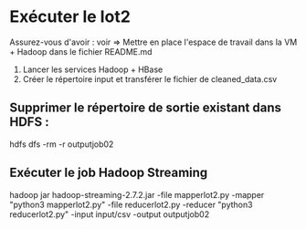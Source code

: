 # Exécuter le lot2

Assurez-vous d'avoir : voir => Mettre en place l'espace de travail dans la VM + Hadoop dans le fichier README.md

1. Lancer les services Hadoop + HBase
2. Créer le répertoire input et transférer le fichier de cleaned_data.csv


## Supprimer le répertoire de sortie existant dans HDFS :
hdfs dfs -rm -r outputjob02

## Exécuter le job Hadoop Streaming
hadoop jar hadoop-streaming-2.7.2.jar -file mapperlot2.py -mapper "python3 mapperlot2.py" -file reducerlot2.py -reducer "python3 reducerlot2.py" -input input/csv -output outputjob02




